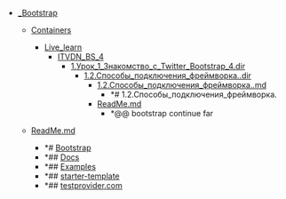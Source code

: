 - <a href = "E:\Node_projects\Node_Way\NBase\_Md\_Index\_Bootstrap\cat._Bootstrap\dir._Bootstrap.md">_Bootstrap</a>
    - <a href = "E:\Node_projects\Node_Way\NBase\_Md\_Index\_Bootstrap\Containers\cat.Containers\dir.Containers.md">Containers</a>
        - <a href = "E:\Node_projects\Node_Way\NBase\_Md\_Index\_Bootstrap\Containers\Live_learn\cat.Live_learn\dir.Live_learn.md">Live_learn</a>
            - <a href = "E:\Node_projects\Node_Way\NBase\_Md\_Index\_Bootstrap\Containers\Live_learn\ITVDN_BS_4\cat.ITVDN_BS_4\dir.ITVDN_BS_4.md">ITVDN_BS_4</a>
                - <a href = "E:\Node_projects\Node_Way\NBase\_Md\_Index\_Bootstrap\Containers\Live_learn\ITVDN_BS_4\1.Урок_1_Знакомство_с_Twitter_Bootstrap_4.dir\cat.1.Урок_1_Знакомство_с_Twitter_Bootstrap_4.dir\dir.1.Урок_1_Знакомство_с_Twitter_Bootstrap_4.dir.md">1.Урок_1_Знакомство_с_Twitter_Bootstrap_4.dir</a>
                    - <a href = "E:\Node_projects\Node_Way\NBase\_Md\_Index\_Bootstrap\Containers\Live_learn\ITVDN_BS_4\1.Урок_1_Знакомство_с_Twitter_Bootstrap_4.dir\1.2.Способы_подключения_фреймворка..dir\cat.1.2.Способы_подключения_фреймворка..dir\dir.1.2.Способы_подключения_фреймворка..dir.md">1.2.Способы_подключения_фреймворка..dir</a>
                        - <a href = "E:\Node_projects\Node_Way\NBase\_Md\_Index\_Bootstrap\Containers\Live_learn\ITVDN_BS_4\1.Урок_1_Знакомство_с_Twitter_Bootstrap_4.dir\1.2.Способы_подключения_фреймворка..dir\1.2.Способы_подключения_фреймворка..md">1.2.Способы_подключения_фреймворка..md</a>
                            - *# 1.2.Способы_подключения_фреймворка.
                        - <a href = "E:\Node_projects\Node_Way\NBase\_Md\_Index\_Bootstrap\Containers\Live_learn\ITVDN_BS_4\1.Урок_1_Знакомство_с_Twitter_Bootstrap_4.dir\1.2.Способы_подключения_фреймворка..dir\ReadMe.md">ReadMe.md</a>
                            - *@@ bootstrap continue far
                    
                
            
        
    
    - <a href = "E:\Node_projects\Node_Way\NBase\_Md\_Index\_Bootstrap\ReadMe.md">ReadMe.md</a>
        - *# [Bootstrap](https://bootstrap-4.ru/)
        - *## [Docs](https://bootstrap-4.ru/docs/4.5/getting-started/introduction/)
        - *## [Examples](https://bootstrap-4.ru/docs/4.5/examples/)
        - *## [starter-template](https://bootstrap-4.ru/docs/4.5/getting-started/introduction/#starter-template)
        - *## [testprovider.com](https://testprovider.com/ru)
